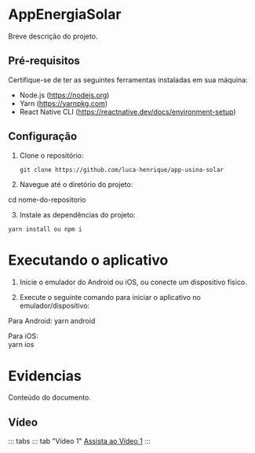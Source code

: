 # AppEnergiaSolar

Breve descrição do projeto.

## Pré-requisitos

Certifique-se de ter as seguintes ferramentas instaladas em sua máquina:

- Node.js (https://nodejs.org)
- Yarn (https://yarnpkg.com)
- React Native CLI (https://reactnative.dev/docs/environment-setup)

## Configuração

1. Clone o repositório:

   ```shell
   git clone https://github.com/luca-henrique/app-usina-solar

   ```

2. Navegue até o diretório do projeto:

cd nome-do-repositorio

3. Instale as dependências do projeto:

```shell
yarn install ou npm i
```

# Executando o aplicativo

1. Inicie o emulador do Android ou iOS, ou conecte um dispositivo físico.

2. Execute o seguinte comando para iniciar o aplicativo no emulador/dispositivo:

Para Android:
yarn android

Para iOS:  
 yarn ios

# Evidencias

Conteúdo do documento.

## Vídeo

::: tabs
::: tab "Vídeo 1"
[Assista ao Vídeo 1](<./Simulator%20Screen%20Recording%20-%20iPhone%20SE%20(3rd%20generation)%20-%202023-06-26%20at%2023.21.24.mp4>)
:::
